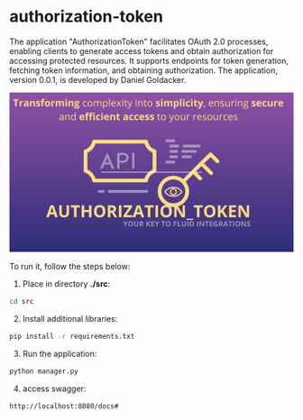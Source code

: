 # authorization-token
The application "AuthorizationToken" facilitates OAuth 2.0 processes, enabling clients to generate access tokens and obtain authorization for accessing protected resources. It supports endpoints for token generation, fetching token information, and obtaining authorization. The application, version 0.0.1, is developed by Daniel Goldacker. 

<img src="./files/authorization-token.png">

To run it, follow the steps below:

1. Place in directory **./src**:
```sh
cd src
```

2. Install additional libraries:
```sh
pip install -r requirements.txt
```

3. Run the application:
```sh
python manager.py
```

4. access swagger:
```sh
http://localhost:8080/docs#
```
